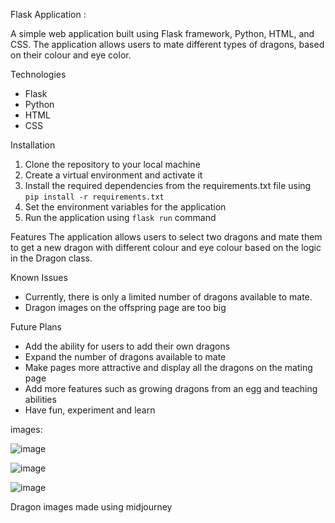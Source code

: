 Flask Application :

A simple web application built using Flask framework, Python, HTML, and CSS. The application allows users to mate different types of dragons, based on their colour and eye color.

Technologies
- Flask
- Python
- HTML
- CSS

Installation
1. Clone the repository to your local machine
2. Create a virtual environment and activate it
3. Install the required dependencies from the requirements.txt file using `pip install -r requirements.txt`
4. Set the environment variables for the application
5. Run the application using `flask run` command

Features
The application allows users to select two dragons and mate them to get a new dragon with different colour and eye colour based on the logic in the Dragon class.

Known Issues
- Currently, there is only a limited number of dragons available to mate.
- Dragon images on the offspring page are too big

Future Plans
- Add the ability for users to add their own dragons
- Expand the number of dragons available to mate
- Make pages more attractive and display all the dragons on the mating page
- Add more features such as growing dragons from an egg and teaching abilities
- Have fun, experiment and learn

images:

![image](https://user-images.githubusercontent.com/122978032/216770957-920dcf3b-8af5-4239-bc41-b261f8cf8307.png)

![image](https://user-images.githubusercontent.com/122978032/216771023-4332d976-0341-4894-a6fd-f375bc226efa.png)

![image](https://user-images.githubusercontent.com/122978032/216771052-0b5107d4-1a12-4e96-bd56-0f1653870ebf.png)

Dragon images made using midjourney


